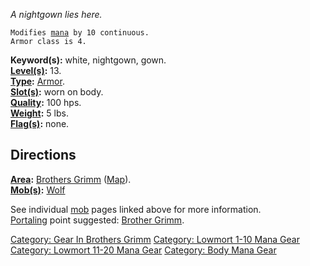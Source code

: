 *A nightgown lies here.*

`Modifies `[`mana`](Mana_Points.md "wikilink")` by 10 continuous.`  
`Armor class is 4.`

**Keyword(s):** white, nightgown, gown.  
**[Level(s)](Object_Level.md "wikilink"):** 13.  
**[Type](:Category:_Object_Types.md "wikilink"):**
[Armor](:Category:_Object_Types.md "wikilink").  
**[Slot(s)](Object_Slots.md "wikilink"):** worn on body.  
**[Quality](Object_Quality.md "wikilink"):** 100 hps.  
**[Weight](Object_Weight.md "wikilink"):** 5 lbs.  
**[Flag(s)](:Category:_Object_Flags.md "wikilink"):** none.  

## Directions

**[Area](:Category:_Areas.md "wikilink"):** [Brothers
Grimm](:Category:_Brothers_Grimm.md "wikilink")
([Map](Brothers_Grimm_Map.md "wikilink")).  
**[Mob(s)](:Category:_Mobs.md "wikilink"):** [Wolf](Wolf.md "wikilink")

See individual [mob](:Category:_Mobs.md "wikilink") pages linked above
for more information.  
[Portaling](Portal.md "wikilink") point suggested: [Brother
Grimm](Brother_Grimm.md "wikilink").  

[Category: Gear In Brothers
Grimm](Category:_Gear_In_Brothers_Grimm "wikilink") [Category: Lowmort
1-10 Mana Gear](Category:_Lowmort_1-10_Mana_Gear "wikilink") [Category:
Lowmort 11-20 Mana Gear](Category:_Lowmort_11-20_Mana_Gear "wikilink")
[Category: Body Mana Gear](Category:_Body_Mana_Gear "wikilink")
